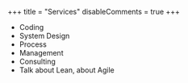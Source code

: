 +++
title = "Services"
disableComments = true
+++

- Coding
- System Design
- Process
- Management
- Consulting
- Talk about Lean, about Agile
